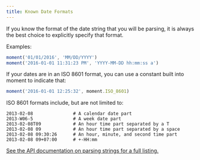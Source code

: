 ```yaml
---
title: Known Date Formats
---
```

If you know the format of the date string that you will be parsing, it is always the best choice to explicitly specify that format.

Examples:

```js
moment('01/01/2016', 'MM/DD/YYYY')
moment('2016-01-01 11:31:23 PM', 'YYYY-MM-DD hh:mm:ss a')
```

If your dates are in an ISO 8601 format, you can use a constant built into moment to indicate that:

```js
moment('2016-01-01 12:25:32', moment.ISO_8601)
```
ISO 8601 formats include, but are not limited to:
```
2013-02-08               # A calendar date part
2013-W06-5               # A week date part
2013-02-08T09            # An hour time part separated by a T
2013-02-08 09            # An hour time part separated by a space
2013-02-08 09:30:26      # An hour, minute, and second time part
2013-02-08 09+07:00      # +-HH:mm
```
<a href="/docs/#/parsing/string/"> See the API documentation on parsing strings for a full listing.</a>